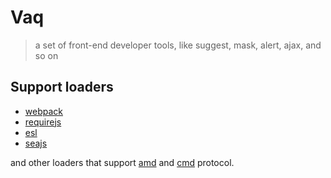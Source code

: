 # Vaq

> a set of front-end developer tools, like suggest, mask, alert, ajax, and so on

## Support loaders

- [webpack](https://github.com/webpack/webpack)
- [requirejs](https://github.com/requirejs/requirejs)
- [esl](https://github.com/ecomfe/esl)
- [seajs](https://github.com/seajs/seajs)

and other loaders that support [amd](https://github.com/amdjs/amdjs-api/wiki/AMD) and [cmd](https://github.com/seajs/seajs/issues/242) protocol.
